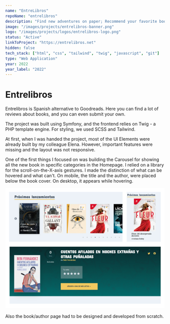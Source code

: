 ```yaml
---
name: "EntreLibros"
repoName: "entrelibros"
description: "Find new adventures on paper; Recommend your favorite book to your friends; Do you remember that one they told you about? All this... and more!"
image: "/images/projects/entrelibros-banner.png"
logo: "/images/projects/logos/entrelibros-logo.png"
status: "Active"
linkToProject: "https://entrelibros.net"
hidden: false
tech_stack: ["html", "css", "tailwind", "twig", "javascript", "git"]
type: "Web Application"
year: 2022
year_label: "2022"
---
```


# Entrelibros

Entrelibros is Spanish alternative to Goodreads. Here you can find a lot of reviews about books, and you can even submit your own.

The project was built using Symfony, and the frontend relies on Twig - a PHP template engine. For styling, we used SCSS and Tailwind.

At first, when I was handed the project, most of the UI Elements were already built by my colleague Elena. However, important features were missing and the layout was not responsive.

One of the first things I focused on was building the Carousel for showing all the new book in specific categories in the Homepage. I relied on a library for the scroll-on-the-X-axis gestures. I made the distinction of what can be hovered and what can't. On mobile, the title and the author, were placed below the book cover. On desktop, it appears while hovering.

![Entrelibros](https://github.com/gianluigitrontini/preview-images/blob/main/entrelibros-overview-github.jpg?raw=true)

Also the book/author page had to be designed and developed from scratch.
